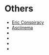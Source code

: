 # Others

- [Eric Conspiracy](http://www.catb.org/~esr/ecsl/)
- [Asciinema](https://asciinema.org/)
- []()
- []()
- []()
- []()
